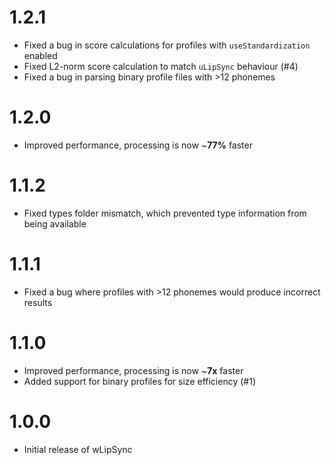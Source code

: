# 1.2.1
* Fixed a bug in score calculations for profiles with `useStandardization` enabled
* Fixed L2-norm score calculation to match `uLipSync` behaviour (#4)
* Fixed a bug in parsing binary profile files with >12 phonemes

# 1.2.0
* Improved performance, processing is now ~**77%** faster

# 1.1.2
* Fixed types folder mismatch, which prevented type information from being available

# 1.1.1
* Fixed a bug where profiles with >12 phonemes would produce incorrect results

# 1.1.0
* Improved performance, processing is now ~**7x** faster
* Added support for binary profiles for size efficiency (#1)

# 1.0.0
* Initial release of wLipSync
